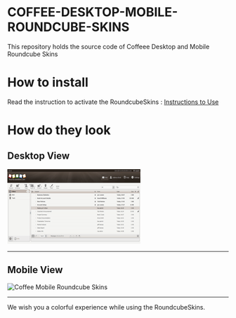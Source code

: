 # COFFEE-DESKTOP-MOBILE-ROUNDCUBE-SKINS
This repository holds the source code of Coffeee Desktop and Mobile Roundcube Skins
# How to install
Read the instruction to activate the RoundcubeSkins : [Instructions to Use](https://roundcubeskins.com/activation-guide/)  


# How do they look #

## Desktop View ##

![Coffee Desktop Roundcube Skins](images/coffee_mail.png)

---

## Mobile View ##

![Coffee Mobile Roundcube Skins](images/coffee.png)

---

We wish you a colorful experience while using the RoundcubeSkins.
